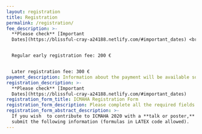 ```yaml
---
layout: registration
title: Registration
permalink: /registration/
fee_description: >-
  **Please check** [Important
  Dates](https://blissful-cray-a24188.netlify.com/#important_dates) <br/><br/>


  Regular early registration fee: 200 €


  Later registration fee: 300 €
payment_description: Information about the payment will be available soon.
registration_description: >-
  **Please check** [Important
  Dates](https://blissful-cray-a24188.netlify.com/#important_dates)
registration_form_title: ICMAHA Registration Form
registration_form_description: Please complete all the required fields in the form below.
registration_form_abstract_description: >-
  If you wish  to contribute to ICMAHA 2020 with a **talk or poster,** please
  submit the following information (formulas in LATEX code allowed).
---
```

